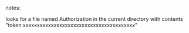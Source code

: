 notes:

looks for a file named Authorization in the current directory with contents "token xxxxxxxxxxxxxxxxxxxxxxxxxxxxxxxxxxxxxxxx"